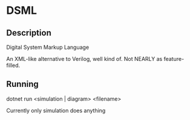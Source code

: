 # DSML

## Description

Digital System Markup Language

An XML-like alternative to Verilog, well kind of. Not NEARLY as feature-filled.

## Running

dotnet run \<simulation | diagram\> \<filename\>

Currently only simulation does anything